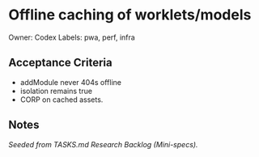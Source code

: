 # Offline caching of worklets/models

Owner: Codex
Labels: pwa, perf, infra

## Acceptance Criteria
- addModule never 404s offline
- isolation remains true
- CORP on cached assets.

## Notes
_Seeded from TASKS.md Research Backlog (Mini-specs)._
